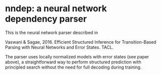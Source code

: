 # nndep: a neural network dependency parser

This is the neural network parser described in

Vaswani & Sagae, 2016. Efficient Structured Inference for Transition-Based Parsing with Neural Networks and Error States. TACL.

The parser uses locally normalized models with error states (see paper above), a straightforward way to perform structured prediction with principled search without the need for full decoding during training.
